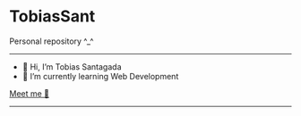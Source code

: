 # TobiasSant
Personal repository ^_^
<hr>
<ul>
  <li>👋 Hi, I’m Tobias Santagada</li>
  <li>🐣 I’m currently learning Web Development</li>
</ul>
<a href="https://linktr.ee/tobias_santagada">Meet me 👾</a>
<hr>

<!---
TobiasSant/TobiasSant is a ✨ special ✨ repository because its `README.md` (this file) appears on your GitHub profile.
You can click the Preview link to take a look at your changes.
--->
